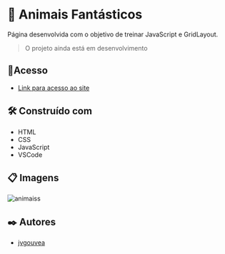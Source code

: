 # 🦁 Animais Fantásticos

Página desenvolvida com o objetivo de treinar JavaScript e GridLayout.

> O projeto ainda está em desenvolvimento

## 📌Acesso

* [Link para acesso ao site](https://www.google.com/)

## 🛠️ Construído com

* HTML
* CSS
* JavaScript
* VSCode

## 📋 Imagens

![animaiss](https://user-images.githubusercontent.com/86687541/159375512-a6bdd239-1b0e-43f2-b72a-5aba9fe262c3.png)

## ✒️ Autores

* [jvgouvea](https://github.com/jvgouvea)
